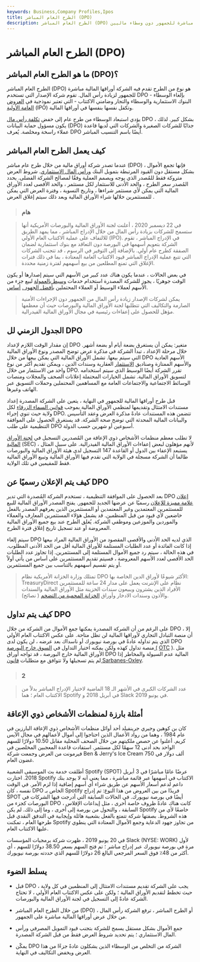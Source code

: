 ```yaml
---
keywords: Business,Company Profiles,Ipos
title: الطرح العام المباشر (DPO)
description: الطرح العام المباشر (DPO) هو عرض تقدم فيه الشركة أوراقها المالية مباشرة للجمهور دون وسطاء ماليين.
---
```


# الطرح العام المباشر (DPO)
## ما هو الطرح العام المباشر (DPO)؟

الطرح العام المباشر (DPO) هو نوع من الطرح تقدم فيه الشركة أوراقها المالية مباشرة للجمهور لزيادة رأس المال. تقوم شركة الإصدار التي تستخدم DPO بإلغاء الوسطاء - البنوك الاستثمارية والوسطاء والتجار وضامني الاكتتاب - التي تعتبر نموذجية في [العروض العامة الأولية](/ipo) (IPO) وتكفل نفسها بنفسها في أوراقها المالية.

يؤدي استبعاد الوسطاء من طرح عام إلى خفض [تكلفة رأس مال](/costofcapital) DPO بشكل كبير. لذلك ، يكون مسؤول حماية البيانات (DPO) جذابًا للشركات الصغيرة والشركات التي لديها قاعدة عملاء راسخة ومخلصة. يُعرف DPO أيضًا باسم التنسيب المباشر.

## كيف يعمل الطرح العام المباشر

عندما تصدر شركة أوراق مالية من خلال طرح عام مباشر (DPO) ، فإنها تجمع الأموال بشكل مستقل دون القيود المرتبطة بتمويل البنك [ورأس المال الاستثماري](/venturecapital). شروط العرض متروكة فقط للمُصدر الذي يوجه ويصمم العملية وفقًا لمصالح الشركة الفضلى. يحدد المُصدر سعر الطرح ، والحد الأدنى للاستثمار لكل مستثمر ، والحد الأقصى لعدد الأوراق المالية التي يمكن لأي مستثمر شراءها ، وتاريخ التسوية ، وفترة العرض التي يمكن للمستثمرين خلالها شراء الأوراق المالية وبعد ذلك سيتم إغلاق العرض .

> ### هام

> في 22 ديسمبر 2020 ، أعلنت لجنة الأوراق المالية والبورصات الأمريكية أنها ستسمح للشركات بزيادة رأس المال من خلال الإدراج المباشر ، مما يمهد الطريق للالتفاف على عملية الاكتتاب العام الأولي (IPO). في الإدراج المباشر ، تقوم الشركة بتعويم أسهمها في البورصة دون التعاقد مع بنوك استثمارية لضمان الصفقة كطرح عام أولي. بالإضافة إلى التوفير في الرسوم ، قد تتجنب الشركات التي تتبع عملية الإدراج المباشر قيود الاكتتاب العامة المعتادة ، بما في ذلك فترات الإغلاق التي تمنع المطلعين من بيع أسهمهم لفترة زمنية محددة.

>

في بعض الحالات ، عندما يكون هناك عدد كبير من الأسهم التي سيتم إصدارها أو يكون الوقت جوهريًا ، يجوز للشركة المصدرة استخدام خدمات [وسيط بالعمولة](/commission-broker) لبيع جزء من الأسهم لعملاء الوسيط أو العملاء المحتملين [بأفضل الجهود .](/bestefforts) [أساس](/bestefforts).

> يمكن لشركات الإصدار زيادة رأس المال من الجمهور دون الإجراءات الأمنية الصارمة والتكاليف التي تتطلبها لجنة الأوراق المالية والبورصات حيث أن معظمها مؤهل للحصول على إعفاءات رئيسية في مجال الأوراق المالية الفيدرالية.

>

## الجدول الزمني لل DPO

إن مقدار الوقت اللازم لإعداد DPO متغير: يمكن أن يستغرق بضعة أيام أو بضعة أشهر. خلال مرحلة الإعداد ، تبدأ الشركة في مذكرة عرض توضح المصدر ونوع الأوراق المالية التي سيتم بيعها. تشمل الأوراق المالية التي يمكن بيعها من خلال DPO الأسهم العادية والأسهم الممتازة وصناديق [الاستثمار](/reit) العقارية وسندات الدين ، ويمكن تقديم أكثر من نوع واحد من الاستثمار من خلال DPO. تقرر الشركة أيضًا الوسيط الذي سيتم استخدامه لتسويق الأوراق المالية. تشمل الخيارات المحتملة إعلانات الصحف والمجلات ومنصات الوسائط الاجتماعية والاجتماعات العامة مع المساهمين المحتملين وحملات التسويق عبر الهاتف وغيرها.

قبل طرح أوراقها المالية للجمهور في النهاية ، يتعين على الشركة المصدرة إعداد مستندات الامتثال وتقديمها لمنظمي الأوراق المالية بموجب [قوانين السماء الزرقاء](/blueskylaws) لكل ولاية حيث تنوي إجراء DPO. تتضمن هذه المستندات عادةً مذكرة العرض وعقد التأسيس والبيانات المالية المحدثة التي توضح صحة الشركة. قد يستغرق الحصول على الموافقة التنظيمية على طلب DPO أسبوعين أو شهرين حسب الدولة.

لا تطلب معظم منظمات الأشخاص ذوي الإعاقة من المُصدرين التسجيل في [لجنة الأوراق المالية](/sec) (SEC) لأنهم مؤهلون لبعض إعفاءات الأوراق المالية الفيدرالية. على سبيل المثال ، يستبعد الإعفاء بين الدول أو القاعدة 147 التسجيل لدى هيئة الأوراق المالية والبورصات طالما أن الشركة مسجلة في الولاية التي تقدم فيها الأوراق المالية وتبيع الأوراق المالية فقط للمقيمين في تلك الولاية.

## كيف يتم الإعلان رسميًا عن DPO

بعد الحصول على الموافقة التنظيمية ، تستخدم الشركة المُصدرة التي تدير DPO [إعلان علامة مميزة للإعلان](/tombstone) رسميًا عن عرضها الجديد للجمهور. يفتح المصدر الأوراق المالية للبيع للمستثمرين المعتمدين وغير المعتمدين أو المستثمرين الذين يعرفهم المصدر بالفعل خاضعين لأي قيود من قبل المنظمين. قد يشمل هؤلاء المستثمرين المعارف والعملاء والموردين والموزعين وموظفي الشركة. يُغلق الطرح عند بيع جميع الأوراق المالية المعروضة أو عند تسجيل تاريخ إغلاق فترة الطرح.

سيتم إلغاء DPO الذي لديه الحد الأدنى والأقصى المقصود من الأوراق المالية المراد بيعها إذا كانت الفائدة أو عدد الطلبات المستلمة للأوراق المالية أقل من الحد الأدنى المطلوب. في هذه الحالة ، سيتم رد جميع الأموال المستلمة إلى المستثمرين. إذا تجاوز عدد الطلبات الحد الأقصى لعدد الأسهم المعروضة ، فسيتم تقديم المستثمرين على أساس من يأتي أولاً أو يتم تقسيم أسهمهم بالتناسب بين جميع المستثمرين.

> تمتلك وزارة الخزانة الأمريكية نظام DPO الأكثر شيوعًا لأوراق الدين الخاصة بها: TreasuryDirect نظام على الإنترنت يعمل على مدار 24 ساعة للمستثمرين الأفراد الذين يشترون ويبيعون سندات الخزينة مثل الأوراق المالية والسندات والأذون وسندات الادخار وأوراق [الخزانة المحمية من التضخم](/tips) ( نصائح).

>

## كيف يتم تداول DPO

على الرغم من أن الشركة المصدرة يمكنها جمع الأموال من الشركة من خلال DPO ، إلا أن منصة التبادل التجاري لأوراقها المالية لن تظل متاحة. على عكس الاكتتاب العام الأولي الذي يتم تداوله عادةً في بورصة نيويورك أو ناسداك بعد عرضه ، لن يكون لدى DPO منصة تداول كهذه ولكن يمكنه اختيار التداول في [السوق خارج البورصة (](/over-the-countermarket) [OTC](/over-the-countermarket) ). مثل الأوراق المالية خارج البورصة ، قد تواجه أوراق DPO المالية عدم السيولة والمخاطر إذا لم يتم تسجيلها ولا تتوافق مع متطلبات [قانون Sarbanes-Oxley](/sarbanesoxleyact).

> ### 2

> عدد الشركات الكبرى في الأشهر الـ 18 الماضية لاختيار الإدراج المباشر بدلاً من الاكتتاب العام ؛ هما Spotify في أبريل 2018 و Slack في يونيو 2019.

>

## أمثلة بارزة لمنظمات الأشخاص ذوي الإعاقة

كان بن كوهين وجيري جرينفيلد أحد أوائل منظمات الأشخاص ذوي الإعاقة البارزين في عام 1984 ، وهما من رواد الأعمال الذين احتاجوا إلى أموال لأعمالهم في مجال الآيس كريم. أعلنوا عن حصص ملكيتهم من خلال الصحف المحلية مقابل 10.50 دولارًا للسهم الواحد بحد أدنى 12 سهمًا لكل مستثمر. استفادت قاعدة المعجبين المخلصين في فيرمونت من العرض وجمعت شركة Ben & Jerry's Ice Cream 750 ألف دولار في غضون العام.

أطلقت خدمة بث الموسيقى الشعبية Spotify (SPOT) عرضًا عامًا مباشرًا في 3 أبريل 2018. اختارت Spotify الاكتتاب في أسهمها عبر قائمة مباشرة ، مما يعني أنه لا يوجد بنك داعم لدعم أسعار الأسهم عن طريق شراء أي أسهم إضافية إذا لزم الأمر. في الوقت نفسه ، كان DPO الخاص بـ Spotify فريدًا من بين العروض من هذا النوع: تم إدراج SPOT أيضًا في بورصة نيويورك. في الحالات السابقة التي أدرجت فيها الشركات في البورصات كجزء من DPO ، كانت هناك عادةً ظروف خاصة أخرى ، مثل إيداعات الإفلاس السابقة ، والتحول من بورصة إلى أخرى ، وما إلى ذلك. لم يكن Spotify خاضعًا لأي من هذه الشروط. بصفتها شركة تتمتع بالفعل بشعبية هائلة وإيجابية في التدفق النقدي قبل طرحها العام ، تمكنت Spotify من تجاوز جهود الدعاية وجمع الأموال المعتادة التي ينطوي عليها الاكتتاب العام.

في 20 يونيو 2019 ، ظهرت شركة برمجيات المؤسسات Slack (NYSE: WORK) لأول مرة في بورصة نيويورك عبر إدراج مباشر ؛ تم فتح السهم بسعر 38.50 دولارًا للسهم ، أي أكثر من 48٪ فوق السعر المرجعي البالغ 26 دولارًا للسهم الذي حددته بورصة نيويورك.

## يسلط الضوء

- قبل DPO ، يجب على الشركة تقديم مستندات الامتثال إلى المنظمين في كل ولاية حيث تخطط لتقديم الأوراق المالية ؛ ولكن على عكس الاكتتاب العام الأولي ، لا تحتاج الشركة عادةً إلى التسجيل في لجنة الأوراق المالية والبورصات.

- من خلال الطرح العام المباشر (DPO) ، أو الطرح المباشر ، ترفع الشركة رأس المال من خلال عرض أوراقها المالية مباشرة على الجمهور.

- جمع الأموال بشكل مستقل يسمح للشركة بتجنب قيود التمويل المصرفي ورأس المال الاستثماري ؛ يتم تحديد شروط العرض فقط من قبل الشركة المصدرة.

- يمكّن DPO الشركة من التخلص من الوسطاء الذين يشكلون عادةً جزءًا من هذا العرض ويخفض التكاليف في النهاية.

